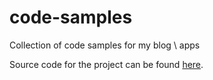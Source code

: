 # code-samples
Collection of code samples for my blog \ apps

Source code for the project can be found [here](https://github.com/rniemand/code-samples).

<!--(Rn.BuildScriptHelper){
	"version": "1.0.106",
	"replace": true
}(END)-->